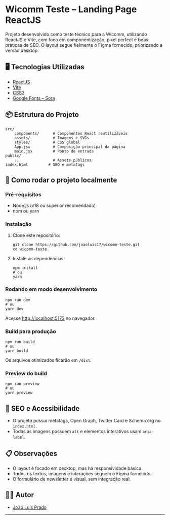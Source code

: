 # Wicomm Teste – Landing Page ReactJS

Projeto desenvolvido como teste técnico para a Wicomm, utilizando ReactJS e Vite, com foco em componentização, pixel perfect e boas práticas de SEO. O layout segue fielmente o Figma fornecido, priorizando a versão desktop.

## 🖥️ Tecnologias Utilizadas
- [ReactJS](https://react.dev/)
- [Vite](https://vitejs.dev/)
- [CSS3](https://developer.mozilla.org/pt-BR/docs/Web/CSS)
- [Google Fonts – Sora](https://fonts.google.com/specimen/Sora)

## 📦 Estrutura do Projeto
```
src/
	components/      # Componentes React reutilizáveis
	assets/          # Imagens e SVGs
	styles/          # CSS global
	App.jsx          # Composição principal da página
	main.jsx         # Ponto de entrada
public/
	...              # Assets públicos
index.html         # SEO e metatags
```

## 🚀 Como rodar o projeto localmente

### Pré-requisitos
- Node.js (v18 ou superior recomendado)
- npm ou yarn

### Instalação
1. Clone este repositório:
	 ```
	 git clone https://github.com/joaoluis17/wicomm-teste.git
	 cd wicomm-teste
	 ```
2. Instale as dependências:
	 ```
	 npm install
	 # ou
	 yarn
	 ```

### Rodando em modo desenvolvimento
```
npm run dev
# ou
yarn dev
```
Acesse [http://localhost:5173](http://localhost:5173) no navegador.

### Build para produção
```
npm run build
# ou
yarn build
```
Os arquivos otimizados ficarão em `/dist`.

### Preview do build
```
npm run preview
# ou
yarn preview
```

## 🔎 SEO e Acessibilidade
- O projeto possui metatags, Open Graph, Twitter Card e Schema.org no `index.html`.
- Todas as imagens possuem `alt` e elementos interativos usam `aria-label`.

## 📋 Observações
- O layout é focado em desktop, mas há responsividade básica.
- Todos os textos, imagens e interações seguem o Figma fornecido.
- O formulário de newsletter é visual, sem integração real.

## 👨‍💻 Autor
- [João Luis Prado](https://github.com/joaoluis17)

---
